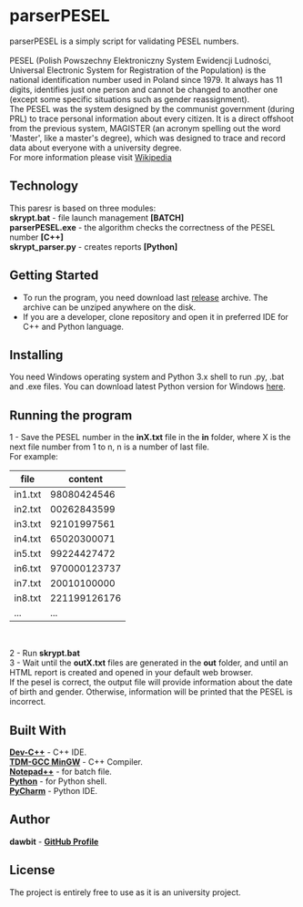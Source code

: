 # parserPESEL

parserPESEL is a simply script for validating PESEL numbers. <br /> <br />
PESEL (Polish Powszechny Elektroniczny System Ewidencji Ludności, Universal Electronic System for Registration of the Population) is the national identification number used in Poland since 1979. It always has 11 digits, identifies just one person and cannot be changed to another one (except some specific situations such as gender reassignment). <br />
The PESEL was the system designed by the communist government (during PRL) to trace personal information about every citizen. It is a direct offshoot from the previous system, MAGISTER (an acronym spelling out the word 'Master', like a master's degree), which was designed to trace and record data about everyone with a university degree. <br />
For more information please visit [Wikipedia](https://en.wikipedia.org/wiki/PESEL)

## Technology

This paresr is based on three modules: <br />
**skrypt.bat** - file launch management	**[BATCH]** <br />
**parserPESEL.exe** - the algorithm checks the correctness of the PESEL number **[C++]** <br />
**skrypt_parser.py** - creates reports **[Python]** <br />

## Getting Started

* To run the program, you need download last [release](https://github.com/dawbit/parserPESEL/releases) archive. The archive can be unziped anywhere on the disk.
* If you are a developer, clone repository and open it in preferred IDE for C++ and Python language.

## Installing

You need Windows operating system and Python 3.x shell to run .py, .bat and .exe files. You can download latest Python version for Windows [here](https://www.python.org/downloads/).

## Running the program

1 - Save the PESEL number in the **inX.txt** file in the **in** folder, where X is the next file number from 1 to n, n is a number of last file. <br />
For example: <br />

| file    	| content      	|
|---------	|--------------	|
| in1.txt 	| 98080424546  	|
| in2.txt 	| 00262843599  	|
| in3.txt 	| 92101997561  	|
| in4.txt 	| 65020300071  	|
| in5.txt 	| 99224427472  	|
| in6.txt 	| 970000123737 	|
| in7.txt 	| 20010100000  	|
| in8.txt 	| 221199126176 	|
| ...     	| ...          	|
<br />

2 - Run **skrypt.bat** <br />
3 - Wait until the **outX.txt** files are generated in the **out** folder, and until an HTML report is created and opened in your default web browser. <br />
If the pesel is correct, the output file will provide information about the date of birth and gender. Otherwise, information will be printed that the PESEL is incorrect.

## Built With

**[Dev-C++](https://sourceforge.net/projects/orwelldevcpp/)** - C++ IDE. <br />
**[TDM-GCC MinGW](https://sourceforge.net/projects/tdm-gcc/files/TDM-GCC%20Installer/)** - C++ Compiler. <br />
**[Notepad++](https://notepad-plus-plus.org/)** - for batch file. <br />
**[Python](https://www.python.org/downloads/)** - for Python shell. <br />
**[PyCharm](https://www.jetbrains.com/pycharm/)** - Python IDE. <br />

## Author

**dawbit** - **[GitHub Profile](https://github.com/dawbit)**

## License

The project is entirely free to use as it is an university project. 
